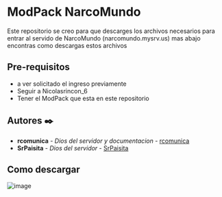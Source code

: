 # ModPack NarcoMundo


Este repositorio se creo para que descarges los archivos necesarios para entrar al servido de NarcoMundo (narcomundo.mysrv.us) mas abajo encontras como 
descargas estos archivos

## Pre-requisitos

 - a ver solicitado el ingreso previamente
 - Seguir a Nicolasrincon_6
 - Tener el ModPack que esta en este repositorio
 
## Autores ✒️
  
  - **rcomunica** - _Dios del servidor y documentacion_ - [rcomunica](https://github.com/rcomunica)
  - **SrPaisita** - _Dios del servidor_ - [SrPaisita](https://github.com/SrPaisita)
  
  
  ## Como descargar
  
  ![image](https://user-images.githubusercontent.com/90717365/175448101-26949348-61ab-43c8-baff-13f9d72e26ef.png)

  
